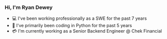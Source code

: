 ### Hi, I'm Ryan Dewey

- 💻 I've been working professionally as a SWE for the past 7 years
- 🐍 I've primarily been coding in Python for the past 5 years
- 💳 I'm currently working as a Senior Backend Engineer @ Chek Financial
